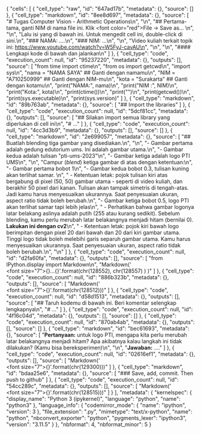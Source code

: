 {
 "cells": [
  {
   "cell_type": "raw",
   "id": "647ad17b",
   "metadata": {},
   "source": []
  },
  {
   "cell_type": "markdown",
   "id": "8ee8d697",
   "metadata": {},
   "source": [
    "# Tugas Computer Vision - Arithmetic Operations\n",
    "\n",
    "## Pertama-tama, ganti NIM di nama file ini. Klik <font color=\"red\">File -> Save as... </font>\n",
    "\n",
    "Lalu isi yang di bawah ini. Untuk mengedit cell ini, double-click di sini.\n",
    "### NAMA: ....\n",
    "### NIM: ...\n",
    "\n",
    "Video kuliah terkait topik ini: https://www.youtube.com/watch?v=W5FyJ-cavAU\n",
    "\n",
    "\n",
    "#### Lengkapi kode di bawah dan jalankan\n"
   ]
  },
  {
   "cell_type": "code",
   "execution_count": null,
   "id": "95237220",
   "metadata": {},
   "outputs": [],
   "source": [
    "from time import ctime\n",
    "from os import getcwd\n",
    "import sys\n",
    "nama = \"NAMA SAYA\"     ## Ganti dengan namamu\n",
    "NIM = \"A710250999\"     ## Ganti dengan NIM-mu\n",
    "kota = \"Surakarta\"     ## Ganti dengan kotamu\n",
    "print(\"NAMA:\", nama)\n",
    "print(\"NIM :\", NIM)\n",
    "print(\"Kota:\", kota)\n",
    "print(ctime())\n",
    "print(\"\")\n",
    "print(getcwd())\n",
    "print(sys.executable)\n",
    "print(sys.version)"
   ]
  },
  {
   "cell_type": "markdown",
   "id": "89b763ab",
   "metadata": {},
   "source": [
    "##  Import the libraries"
   ]
  },
  {
   "cell_type": "code",
   "execution_count": null,
   "id": "5dcf81cc",
   "metadata": {},
   "outputs": [],
   "source": [
    "## Silakan import semua library yang diperlukan di cell ini\n",
    "# ..."
   ]
  },
  {
   "cell_type": "code",
   "execution_count": null,
   "id": "4cc3d3b9",
   "metadata": {},
   "outputs": [],
   "source": []
  },
  {
   "cell_type": "markdown",
   "id": "2e699057",
   "metadata": {},
   "source": [
    "## Buatlah blending tiga gambar yang disediakan.\n",
    "\n",
    "- Gambar pertama adalah gedung edutorium ums. Ini adalah gambar utama.\n",
    "- Gambar kedua adalah tulisan \"pti-ums-2023\"\n",
    "- Gambar ketiga adalah logo PTI UMS\n",
    "\n",
    "Campur (*blend*) ketiga gambar di atas dengan ketentuan:\n",
    "- Gambar pertama bobot 1\n",
    "- Gambar kedua bobot 0.3, tulisan kuning akan terlihat samar. \n",
    "  - Ketentuan letak: pojok tulisan kiri atas bergabung di pixel (50, 50) gambar utama - seperti di video kuliah, dan berakhir 50 pixel dari kanan. Tulisan akan tampak simetris di tengah-atas. Jadi kamu harus menyesuaikan ukurannya. Saat penyesuaian ukuran, aspect ratio tidak boleh berubah.\n",
    "- Gambar ketiga bobot 0.5, logo PTI akan terlihat samar tapi lebih jelas\n",
    "  - Perhatikan bahwa gambar logonya latar belakang aslinya adalah putih (255 atau kurang sedikit). Sebelum blending, kamu perlu merubah latar belakangnya menjadi hitam (bernilai 0). **Lakukan ini dengan cv2**\n",
    "  - Ketentuan letak: pojok kiri bawah logo berimpitan dengan pixel 20 dari bawah dan 20 dari kiri gambar utama. Tinggi logo tidak boleh melebihi garis separuh gambar utama. Kamu harus menyesuaikan ukurannya. Saat penyesuaian ukuran, aspect ratio tidak boleh berubah.\n",
    "\n"
   ]
  },
  {
   "cell_type": "code",
   "execution_count": null,
   "id": "d2fa60fa",
   "metadata": {},
   "outputs": [],
   "source": [
    "from IPython.display import Markdown\n",
    "Markdown('<br><font size=\"7\">{}...{}</font>'.format(chr(128552), chr(128557) ) )"
   ]
  },
  {
   "cell_type": "code",
   "execution_count": null,
   "id": "886b323b",
   "metadata": {},
   "outputs": [],
   "source": [
    "Markdown('<br><font size=\"7\">{}</font>'.format(chr(128512)))"
   ]
  },
  {
   "cell_type": "code",
   "execution_count": null,
   "id": "d58d1513",
   "metadata": {},
   "outputs": [],
   "source": [
    "## Taruh kodemu di bawah ini. Beri komentar selengkap lengkapnya\n",
    "# ..."
   ]
  },
  {
   "cell_type": "code",
   "execution_count": null,
   "id": "4f16c04d",
   "metadata": {},
   "outputs": [],
   "source": []
  },
  {
   "cell_type": "code",
   "execution_count": null,
   "id": "870ab4ab",
   "metadata": {},
   "outputs": [],
   "source": []
  },
  {
   "cell_type": "markdown",
   "id": "bec61693",
   "metadata": {},
   "source": [
    "**Pertanyaan:** untuk logo PTI, mengapa kita perlu merubah latar belakangnya menjadi hitam? Apa akibatnya kalau langkah ini tidak dilakukan? (Kamu bisa bereksperimen)\n",
    "\n",
    "**Jawaban:** ...."
   ]
  },
  {
   "cell_type": "code",
   "execution_count": null,
   "id": "02616ef1",
   "metadata": {},
   "outputs": [],
   "source": [
    "Markdown('<br><font size=\"7\">{}</font>'.format(chr(129300)))"
   ]
  },
  {
   "cell_type": "markdown",
   "id": "bdaa25e6",
   "metadata": {},
   "source": [
    "### Save, add, commit. Then push to github"
   ]
  },
  {
   "cell_type": "code",
   "execution_count": null,
   "id": "54cc289c",
   "metadata": {},
   "outputs": [],
   "source": [
    "Markdown('<br><font size=\"7\">{}</font>'.format(chr(128515)))"
   ]
  }
 ],
 "metadata": {
  "kernelspec": {
   "display_name": "Python 3 (ipykernel)",
   "language": "python",
   "name": "python3"
  },
  "language_info": {
   "codemirror_mode": {
    "name": "ipython",
    "version": 3
   },
   "file_extension": ".py",
   "mimetype": "text/x-python",
   "name": "python",
   "nbconvert_exporter": "python",
   "pygments_lexer": "ipython3",
   "version": "3.11.5"
  }
 },
 "nbformat": 4,
 "nbformat_minor": 5
}

